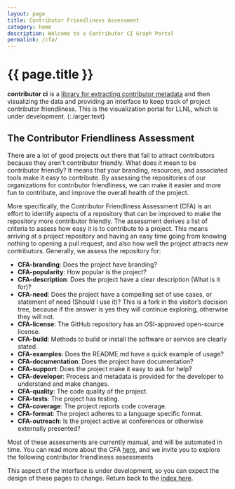 ```yaml
---
layout: page
title: Contributor Friendliness Assessment
category: home
description: Welcome to a Contributor CI Graph Portal
permalink: /cfa/
---
```


# {{ page.title }}

**contributor ci** is a <a href="https://contributor-ci.readthedocs.io" target="_blank">library for extracting contributor metadata</a> and then visualizing the data and providing an interface to keep track of project contributor friendliness. This is the visualization portal for LLNL, which is under development.
{:.larger.text}

## The Contributor Friendliness Assessment

There are a lot of good projects out there that fail to attract contributors because
they aren't contributor friendly. What does it mean to be contributor friendly?
It means that your branding, resources, and associated tools make it easy to contribute.
By assessing the repositories of our organizations for contributor friendliness, we can
make it easier and more fun to contribute, and improve the overall health of the project.

More specifically, the Contributor Friendliness Assessment (CFA) is an effort to identify aspects of a repository that can be improved to make the repository more contributor friendly. The assessment derives a list of criteria to assess how easy it is to contribute to a project. This means arriving at a project repository and having an easy time going from knowing nothing to opening a pull request, and also how well the project attracts new contributors. Generally, we assess the repository for:

- **CFA-branding**: Does the project have branding?
- **CFA-popularity**: How popular is the project?
- **CFA-description**: Does the project have a clear description (What is it for)?
- **CFA-need**: Does the project have a compelling set of use cases, or statement of need (Should I use it)? This is a fork in the visitor’s decision tree, because if the answer is yes they will continue exploring, otherwise they will not.
- **CFA-license**: The GitHub repository has an OSI-approved open-source license.
- **CFA-build**: Methods to build or install the software or service are clearly stated.
- **CFA-examples**: Does the README.md have a quick example of usage?
- **CFA-documentation**: Does the project have documentation?
- **CFA-support**: Does the project make it easy to ask for help?
- **CFA-developer**: Process and metadata is provided for the developer to understand and make changes.
- **CFA-quality**: The code quality of the project.
- **CFA-tests**: The project has testing.
- **CFA-coverage**: The project reports code coverage.
- **CFA-format**: The project adheres to a language specific format.
- **CFA-outreach**: Is the project active at conferences or otherwise externally presented?

Most of these assessments are currently manual, and will be automated in time. You can read more about the CFA <a href="https://contributor-ci.readthedocs.io/en/latest/getting_started/user-guide.html#contributor-friendliness-assessment" target="_blank">here</a>, and we invite you to explore the following contributor friendliness assessments

<div class="ui bulleted link list" id="app">
</div>

This aspect of the interface is under development, so you can expect the design
of these pages to change. Return back to the <a href="{{ site.baseurl }}/">index here</a>.

<script>
function loadJSON(path, success, error)
{
    var xhr = new XMLHttpRequest();
    xhr.onreadystatechange = function()
    {
        if (xhr.readyState === XMLHttpRequest.DONE) {
            if (xhr.status === 200) {
                if (success)
                    success(JSON.parse(xhr.responseText));
            } else {
                if (error)
                    error(xhr);
            }
        }
    };
    xhr.open("GET", path, true);
    xhr.send();
}


var colors = ["#B43C3C","#BB473E","#BF5340","#BF6240","#BF6F40","#BF7540","#BF7D40","#BF8440","#BF8E40","#BF9740","#BF9F40","#BFAA40","#BFB540","#BFBB40","#AEBF40","#9FBF40","#80BF40","#59BF40"];
var total = 47;

loadJSON('{{ site.baseurl }}/api/',
    function(data) {

      var items = [];
      $.each(data['data'], function(i, item) {
        console.log(item);
        // Prepare badge images
        var color_index = parseInt((item['checked'] / total) * colors.length)
        var badgeColor = colors[color_index];
        var score = (100 * (item['checked'] / total)).toFixed(2);
        var badgeScore = Math.round(score) + "%25"
        var badgeUrl = "https://img.shields.io/badge/software%20checklist-" + badgeScore + "-" + badgeColor.replace("#", "");
        $("#app").append( "<a href='"+ item['url'] + "' class='item' id='" + item['id'] + "'><img style='padding-right:15px' src='"+ badgeUrl + "'>" + item['id'] + "</a>" );
  });

    },
    function(xhr) { console.error(xhr); }
);

</script>
